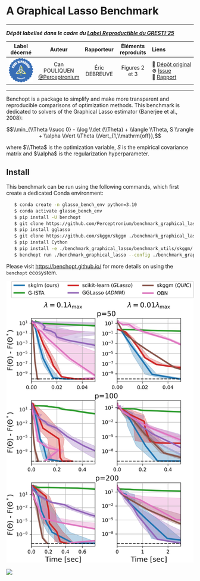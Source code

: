 
A Graphical Lasso Benchmark
=====================

<hr>

**_Dépôt labelisé dans le cadre du [Label Reproductible du GRESTI'25](https://gretsi.fr/colloque2025/recherche-reproductible/)_**

| Label décerné | Auteur | Rapporteur | Éléments reproduits | Liens |
|:-------------:|:------:|:----------:|:-------------------:|:------|
| ![](label_or.png) | Can POULIQUEN<br>[@Perceptronium](https://github.com/Perceptronium) | Éric DEBREUVE |  Figures 2 et 3 | 📌&nbsp;[Dépôt&nbsp;original](https://github.com/Perceptronium/benchmark_graphical_lasso)<br>⚙️&nbsp;[Issue](https://github.com/GRETSI-2025/Label-Reproductible/issues/18)<br>📝&nbsp;[Rapport](https://github.com/GRETSI-2025/Label-Reproductible/tree/main/rapports/Rapport_issue_18) |

<hr>

Benchopt is a package to simplify and make more transparent and
reproducible comparisons of optimization methods.
This benchmark is dedicated to solvers of the Graphical Lasso estimator (Banerjee et al., 2008):


$$\\min_{\\Theta \\succ 0} - \\log \\det (\\Theta) + \\langle \\Theta, S \\rangle + \\alpha \\Vert \\Theta \\Vert_{1,\\mathrm{off}},$$

where $\\Theta$ is the optimization variable, $S$ is the empirical covariance matrix and $\\alpha$ is the regularization hyperparameter.

Install
--------

This benchmark can be run using the following commands, which first create a dedicated Conda environment:

```bash
   $ conda create -n glasso_bench_env python=3.10
   $ conda activate glasso_bench_env
   $ pip install -U benchopt
   $ git clone https://github.com/Perceptronium/benchmark_graphical_lasso
   $ pip install gglasso
   $ git clone https://github.com/skggm/skggm ./benchmark_graphical_lasso/benchmark_utils/skggm
   $ pip install Cython
   $ pip install -e ./benchmark_graphical_lasso/benchmark_utils/skggm/
   $ benchopt run ./benchmark_graphical_lasso --config ./benchmark_graphical_lasso/simple_conf.yml
```

Please visit https://benchopt.github.io/ for more details on using the `benchopt` ecosystem.

![](bench_fig.jpg)

[![](https://img.shields.io/badge/python-3.6%2B-blue)](https://www.python.org/downloads/release/python-360/)
